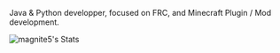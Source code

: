 Java & Python developper, focused on FRC, and Minecraft Plugin / Mod development.

![magnite5's Stats](https://github-readme-stats.vercel.app/api?username=magnite5&theme=nord&show_icons=true&hide_border=true&count_private=true)
